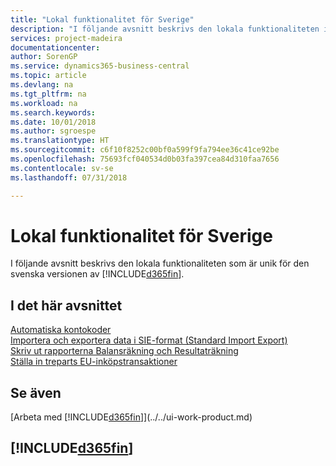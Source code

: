 ```yaml
---
title: "Lokal funktionalitet för Sverige"
description: "I följande avsnitt beskrivs den lokala funktionaliteten i den svenska versionen av Business Central."
services: project-madeira
documentationcenter: 
author: SorenGP
ms.service: dynamics365-business-central
ms.topic: article
ms.devlang: na
ms.tgt_pltfrm: na
ms.workload: na
ms.search.keywords: 
ms.date: 10/01/2018
ms.author: sgroespe
ms.translationtype: HT
ms.sourcegitcommit: c6f10f8252c00bf0a599f9fa794ee36c41ce92be
ms.openlocfilehash: 75693fcf040534d0b03fa397cea84d310faa7656
ms.contentlocale: sv-se
ms.lasthandoff: 07/31/2018

---
```

# <a name="sweden-local-functionality"></a>Lokal funktionalitet för Sverige
I följande avsnitt beskrivs den lokala funktionaliteten som är unik för den svenska versionen av [!INCLUDE[d365fin](../../includes/d365fin_md.md)].  

## <a name="in-this-section"></a>I det här avsnittet  
  [Automatiska kontokoder](automatic-account-codes.md)  
  [Importera och exportera data i SIE-format (Standard Import Export)](how-to-import-and-export-data-in-standard-import-export-format.md)  
  [Skriv ut rapporterna Balansräkning och Resultaträkning](how-to-print-balance-sheet-and-income-statement-reports.md)  
  [Ställa in treparts EU-inköpstransaktioner](how-to-set-up-eu-third-party-purchase-transactions.md)

## <a name="see-also"></a>Se även
[Arbeta med [!INCLUDE[d365fin](../../includes/d365fin_md.md)]](../../ui-work-product.md)    

## [!INCLUDE[d365fin](../../includes/free_trial_md.md)]  


